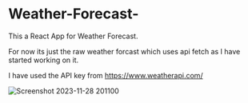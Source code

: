 # Weather-Forecast-
This a React App for Weather Forecast.


For now its just the raw weather forcast which uses api fetch as I have started working on it.



I have used the API key from https://www.weatherapi.com/ 





![Screenshot 2023-11-28 201100](https://github.com/aryat10/Weather-Forecast-/assets/107941072/e7e68011-51f3-4f29-9865-be44359516cf)

